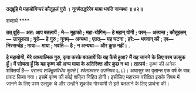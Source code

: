 **तद्ब्रूहि मे महायोगिन्परं कौतूहलं गुरो ।** **नूनमेतद्धरेरेव माया भवति नान्यथा ॥ ४२॥** 

शब्दार्थ **** 

**तत् ब्रूहि—** **अत: आप बतलायें** **; मे—** **मुझको** **; महा-योगिन्—** **हे महान् योगी** **; परम्—** **अत्यन्त** **; कौतूहलम्—** **उत्सुकता** **; गुरो—** **हे** **गुरु** **; नूनम्—** **अन्यथा** **; एतत्—** **यह घटना** **; हरे:—** **भगवान् की** **; एव—** **निस्सन्देह** **; माया—** **माया** **; भवति—** **है** **; न अन्यथा—** **और** **कुछ नहीं।** **.** 

**हे महायोगी, मेरे आध्यात्मिक गुरु, कृपा करके बतलायें कि यह कैसे हुआ? मैं यह जानने** **के लिए परम उत्सुक हूँ। मैं सोचता हूँ कि यह कृष्ण की अन्य माया के अतिरिक्त और कुछ न** **था।** **तात्पर्य :** कृष्ण की अनेक शक्तियाँ हैं— *परास्य शक्तिॢवविधैव श्रूयते* ( *श्वेताश्वतर उपनिषद* ६.८)। अघासुर का वृतान्त एक वर्ष के बाद प्रकट किया गया। इसमें कृष्ण की कोई शकि्त निहित होगी। इसीलिए महाराज परीक्षित इसके विषय में जानने के लिए परम उत्सुक थे और उन्होंने शुकदेव गोस्वामी से इसे बतलाने के लिए प्रार्थना की।  